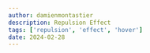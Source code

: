 ```yaml
---
author: damienmontastier
description: Repulsion Effect
tags: ['repulsion', 'effect', 'hover']
date: 2024-02-28
---
```


